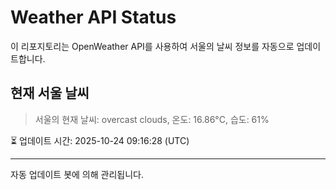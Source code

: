 
# Weather API Status

이 리포지토리는 OpenWeather API를 사용하여 서울의 날씨 정보를 자동으로 업데이트합니다.

## 현재 서울 날씨
> 서울의 현재 날씨: overcast clouds, 온도: 16.86°C, 습도: 61%

⏳ 업데이트 시간: 2025-10-24 09:16:28 (UTC)

---
자동 업데이트 봇에 의해 관리됩니다.
